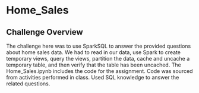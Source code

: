 # Home_Sales
##  Challenge Overview
The challenge here was to use SparkSQL to answer the provided questions about home sales data. We had to read in our data, use Spark to create temporary views, query the views, partition the data, cache and uncache a temporary table, and then verify that the table has been uncached. The Home_Sales.ipynb includes the code for the assignment. Code was sourced from activities performed in class. Used SQL knowledge to answer the related questions. 
